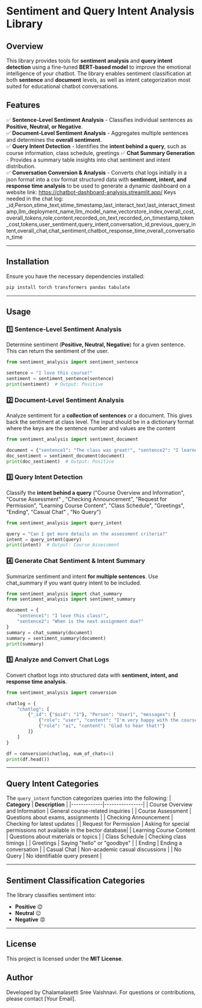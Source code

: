 # Sentiment and Query Intent Analysis Library

## Overview
This library provides tools for **sentiment analysis** and **query intent detection** using a fine-tuned **BERT-based model** to improve the emotional intelligence of your chatbot. The library enables sentiment classification at both **sentence** and **document** levels, as well as intent categorization most suited for educational chatbot conversations.

## Features
✅ **Sentence-Level Sentiment Analysis** - Classifies individual sentences as **Positive, Neutral, or Negative**.  
✅ **Document-Level Sentiment Analysis** - Aggregates multiple sentences and determines the **overall sentiment**.  
✅ **Query Intent Detection** - Identifies the **intent behind a query**, such as course information, class schedule, greetings
✅ **Chat Summary Generation** - Provides  a summary table insights into chat sentiment and intent distribution.  
✅ **Conversation Conversion & Analysis** - Converts chat logs initially in a json format into a csv format structured data with **sentiment, intent, and response time analysis** to be used to generate a dynamic dashboard on a website link: https://chatbot-dashboard-analysis.streamlit.app/ 
Keys needed in the chat log: _id,Person,stime_text,stime_timestamp,last_interact_text,last_interact_timestamp,llm_deployment_name,llm_model_name,vectorstore_index,overall_cost,overall_tokens,role,content,recorded_on_text,recorded_on_timestamp,token_cost,tokens,user_sentiment,query_intent,conversation_id,previous_query_intent,overall_chat,chat_sentiment,chatbot_response_time,overall_conversation_time

---

## Installation
Ensure you have the necessary dependencies installed:
```bash
pip install torch transformers pandas tabulate
```

---

## Usage
### 1️⃣ **Sentence-Level Sentiment Analysis**
Determine sentiment (**Positive, Neutral, Negative**) for a given sentence. This can return the sentiment of the user.
```python
from sentiment_analysis import sentiment_sentence

sentence = "I love this course!"
sentiment = sentiment_sentence(sentence)
print(sentiment)  # Output: Positive
```

### 2️⃣ **Document-Level Sentiment Analysis**
Analyze sentiment for a **collection of sentences** or a document. This gives back the sentiment at class level. The input should be in a dictionary format where the keys are the sentence number and values are the content
```python
from sentiment_analysis import sentiment_document

document = {"sentence1": "The class was great!", "sentence2": "I learned a lot."}
doc_sentiment = sentiment_document(document)
print(doc_sentiment)  # Output: Positive
```

### 3️⃣ **Query Intent Detection**
Classify the **intent behind a query** ("Course Overview and Information", "Course Assessment" , "Checking Announcement", "Request for Permission", "Learning Course Content",
 "Class Schedule", "Greetings", "Ending", "Casual Chat" , "No Query")
```python
from sentiment_analysis import query_intent

query = "Can I get more details on the assessment criteria?"
intent = query_intent(query)
print(intent)  # Output: Course Assessment
```

### 4️⃣ **Generate Chat Sentiment & Intent Summary**
Summarize sentiment and intent **for multiple sentences**. Use chat_summary if you want query intent to be included.
```python
from sentiment_analysis import chat_summary
from sentiment_analysis import sentiment_summary

document = {
    "sentence1": "I love this class!",
    "sentence2": "When is the next assignment due?"
}
summary = chat_summary(document)
summary = sentiment_summary(document)
print(summary)
```

### 5️⃣ **Analyze and Convert Chat Logs**
Convert chatbot logs into structured data with **sentiment, intent, and response time analysis**.
```python
from sentiment_analysis import conversion

chatlog = {
    "chatlog": [
        {"_id": {"$oid": "1"}, "Person": "User1", "messages": [
            {"role": "user", "content": "I'm very happy with the course!"},
            {"role": "ai", "content": "Glad to hear that!"}
        ]}
    ]
}

df = conversion(chatlog, num_of_chats=1)
print(df.head())
```

---

## Query Intent Categories
The `query_intent` function categorizes queries into the following:
| **Category** | **Description** |
|-------------|----------------|
| Course Overview and Information | General course-related inquiries |
| Course Assessment | Questions about exams, assignments |
| Checking Announcement | Checking for latest updates |
| Request for Permission | Asking for special permissions not available in the bector database|
| Learning Course Content | Questions about materials or topics |
| Class Schedule | Checking class timings |
| Greetings | Saying "hello" or "goodbye" |
| Ending | Ending a conversation |
| Casual Chat | Non-academic casual discussions |
| No Query | No identifiable query present |

---

## Sentiment Classification Categories
The library classifies sentiment into:
- **Positive** 😊
- **Neutral** 😐
- **Negative** 😡

---

## License
This project is licensed under the **MIT License**.

## Author
Developed by Chalamalasetti Sree Vaishnavi. For questions or contributions, please contact [Your Email].


